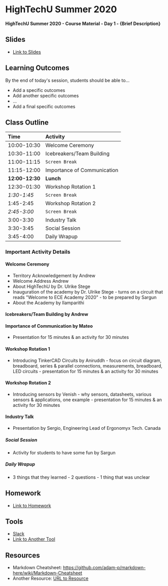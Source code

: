 # HighTechU Summer 2020

**HighTechU Summer 2020 - Course Material - Day 1 - {Brief Description}**

## Slides

* [Link to Slides](Link)

## Learning Outcomes
By the end of today's session, students should be able to...
* Add a specific outcomes
* Add another specific outcomes
* ...
* Add a final specific outcomes

## Class Outline

|Time|Activity|
|:---|:---|
|10:00-10:30| Welcome Ceremony|
|10:30-11:00|Icebreakers/Team Building|
|11:00-11:15|`Screen Break`|
|11:15-12:00|Importance of Communication|
|**12:00-12:30**|**Lunch**|
|12:30-01:30|Workshop Rotation 1|
|*1:30-1:45*|`Screen Break`|
|1:45-2:45|Workshop Rotation 2|
|*2:45-3:00*|`Screen Break`|
|3:00-3:30|Industry Talk|
|3:30-3:45|Social Session|
|3:45-4:00|Daily Wrapup|

### Important Activity Details

#### Welcome Ceremony
* Territory Acknowledgement by Andrew
* Welcome Address Andrew
* About HighTechU by Dr. Ulrike Stege
* Inauguration of the academy by Dr. Ulrike Stege - turns on a circuit that reads "Welcome to ECE Academy 2020" - to be prepared by Sargun
* About the Academy by Ilamparithi

#### Icebreakers/Team Building by Andrew

#### Importance of Communication by Mateo
* Presentation for 15 minutes & an activity for 30 minutes

#### Workshop Rotation 1 
* Introducing TinkerCAD Circuits by Aniruddh - focus on circuit diagram, breadboard, series & parallel connections, measurements, breadboard, LED circuits - presentation for 15 minutes & an activity for 30 minutes

#### Workshop Rotation 2
* Introducing sensors by Venish - why sensors, datasheets, various sensors & applications, one example - presentation for 15 minutes & an activity for 30 minutes

#### Industry Talk
* Presentation by Sergio, Engineering Lead of Ergonomyx Tech. Canada

##### Social Session
* Activity for students to have some fun by Sargun

##### Daily Wrapup
* 3 things that they learned - 2 questions - 1 thing that was unclear 


## Homework

* [Link to Homework](Link)

## Tools

* [Slack](https://slack.com/)
* [Link to Another Tool](Link)

## Resources

* Markdown Cheatsheet: https://github.com/adam-p/markdown-here/wiki/Markdown-Cheatsheet
* Another Resource: [URL to Resource](link)
